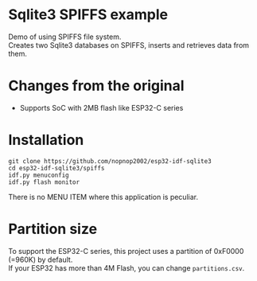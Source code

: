 # Sqlite3 SPIFFS example
Demo of using SPIFFS file system.   
Creates two Sqlite3 databases on SPIFFS, inserts and retrieves data from them.

# Changes from the original   
- Supports SoC with 2MB flash like ESP32-C series   

# Installation
```
git clone https://github.com/nopnop2002/esp32-idf-sqlite3
cd esp32-idf-sqlite3/spiffs
idf.py menuconfig
idf.py flash monitor
```

There is no MENU ITEM where this application is peculiar.

# Partition size
To support the ESP32-C series, this project uses a partition of 0xF0000 (=960K) by default.   
If your ESP32 has more than 4M Flash, you can change ```partitions.csv```.   
